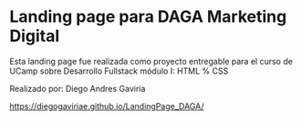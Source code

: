 # Landing page para DAGA Marketing Digital

Esta landing page fue realizada como proyecto entregable para el curso de UCamp sobre Desarrollo Fullstack módulo I: HTML % CSS

Realizado por: Diego Andres Gaviria

https://diegogaviriae.github.io/LandingPage_DAGA/